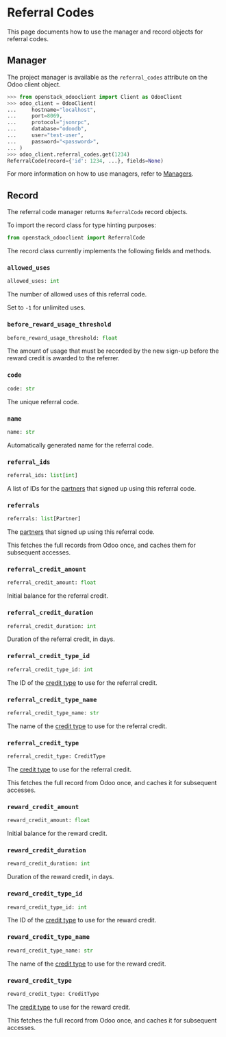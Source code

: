 # Referral Codes

This page documents how to use the manager and record objects
for referral codes.

## Manager

The project manager is available as the `referral_codes`
attribute on the Odoo client object.

```python
>>> from openstack_odooclient import Client as OdooClient
>>> odoo_client = OdooClient(
...     hostname="localhost",
...     port=8069,
...     protocol="jsonrpc",
...     database="odoodb",
...     user="test-user",
...     password="<password>",
... )
>>> odoo_client.referral_codes.get(1234)
ReferralCode(record={'id': 1234, ...}, fields=None)
```

For more information on how to use managers, refer to [Managers](index.md).

## Record

The referral code manager returns `ReferralCode` record objects.

To import the record class for type hinting purposes:

```python
from openstack_odooclient import ReferralCode
```

The record class currently implements the following fields and methods.

### `allowed_uses`

```python
allowed_uses: int
```

The number of allowed uses of this referral code.

Set to `-1` for unlimited uses.

### `before_reward_usage_threshold`

```python
before_reward_usage_threshold: float
```

The amount of usage that must be recorded by the new sign-up
before the reward credit is awarded to the referrer.

### `code`

```python
code: str
```

The unique referral code.

### `name`

```python
name: str
```

Automatically generated name for the referral code.

### `referral_ids`

```python
referral_ids: list[int]
```

A list of IDs for the [partners](partner.md) that signed up
using this referral code.

### `referrals`

```python
referrals: list[Partner]
```

The [partners](partner.md) that signed up using this referral code.

This fetches the full records from Odoo once,
and caches them for subsequent accesses.

### `referral_credit_amount`

```python
referral_credit_amount: float
```

Initial balance for the referral credit.

### `referral_credit_duration`

```python
referral_credit_duration: int
```

Duration of the referral credit, in days.

### `referral_credit_type_id`

```python
referral_credit_type_id: int
```

The ID of the [credit type](credit-type.md) to use for the referral credit.

### `referral_credit_type_name`

```python
referral_credit_type_name: str
```

The name of the [credit type](credit-type.md) to use for the referral credit.

### `referral_credit_type`

```python
referral_credit_type: CreditType
```

The [credit type](credit-type.md) to use for the referral credit.

This fetches the full record from Odoo once,
and caches it for subsequent accesses.

### `reward_credit_amount`

```python
reward_credit_amount: float
```

Initial balance for the reward credit.

### `reward_credit_duration`

```python
reward_credit_duration: int
```

Duration of the reward credit, in days.

### `reward_credit_type_id`

```python
reward_credit_type_id: int
```

The ID of the [credit type](credit-type.md) to use for the reward credit.

### `reward_credit_type_name`

```python
reward_credit_type_name: str
```

The name of the [credit type](credit-type.md) to use for the reward credit.

### `reward_credit_type`

```python
reward_credit_type: CreditType
```

The [credit type](credit-type.md) to use for the reward credit.

This fetches the full record from Odoo once,
and caches it for subsequent accesses.
